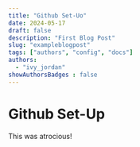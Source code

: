 ```yaml
---
title: "Github Set-Uo"
date: 2024-05-17
draft: false
description: "First Blog Post"
slug: "exampleblogpost"  
tags: ["authors", "config", "docs"]
authors:
  - "ivy_jordan"
showAuthorsBadges : false
---
```


# Github Set-Up 
This was atrocious! 

